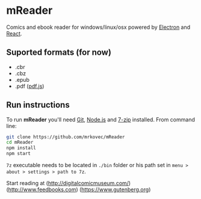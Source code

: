 # mReader

Comics and ebook reader for windows/linux/osx powered by [Electron](http://electron.atom.io/) and [React](https://facebook.github.io/react/).

## Suported formats (for now)

- .cbr
- .cbz
- .epub
- .pdf ([pdf.js](https://mozilla.github.io/pdf.js/))

## Run instructions

To run **mReader** you'll need [Git](https://git-scm.com), [Node.js](https://nodejs.org/en/download/) and [7-zip](http://www.7-zip.org/download.html) installed. From command line:

```bash
git clone https://github.com/mrkovec/mReader
cd mReader
npm install
npm start
```

`7z` executable needs to be located in `./bin` folder or his path set in `menu > about > settings > path to 7z`.

Start reading at (http://digitalcomicmuseum.com/) (http://www.feedbooks.com) (https://www.gutenberg.org)
